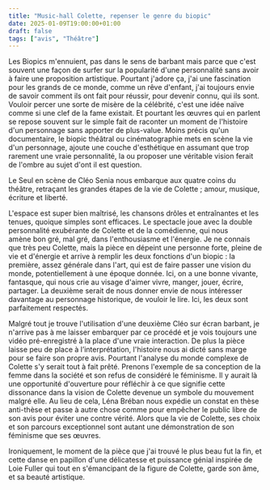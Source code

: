```yaml
---
title: "Music-hall Colette, repenser le genre du biopic"
date: 2025-01-09T19:00:00+01:00
draft: false
tags: ["avis", "Théâtre"]
---
```


Les Biopics m'ennuient, pas dans le sens de barbant mais parce que c'est souvent une façon de surfer sur la popularité d'une personnalité sans avoir à faire une proposition artistique. Pourtant j'adore ça, j'ai une fascination pour les grands de ce monde, comme un rêve d'enfant, j'ai toujours envie de savoir comment ils ont fait pour réussir, pour devenir connu, qui ils sont. Vouloir percer une sorte de misère de la célébrité, c'est une idée naïve comme si une clef de la fame existait. Et pourtant les œuvres qui en parlent se repose souvent sur le simple fait de raconter un moment de l'histoire d'un personnage sans apporter de plus-value. Moins précis qu'un documentaire, le biopic théâtral ou cinématographie mets en scène la vie d'un personnage, ajoute une couche d'esthétique en assumant que trop rarement une vraie personnalité, la ou proposer une véritable vision ferait de l'ombre au sujet d'ont il est question.

Le Seul en scène de Cléo Senia nous embarque aux quatre coins du théâtre, retraçant les grandes étapes de la vie de Colette ; amour, musique, écriture et liberté.

L'espace est super bien maîtrisé, les chansons drôles et entraînantes et les tenues, quoique simples sont efficaces. Le spectacle joue avec la double personnalité exubérante de Colette et de la comédienne, qui nous amène bon gré, mal gré, dans l'enthousiasme et l'énergie. Je ne connais que très peu Colette, mais la pièce en dépeint une personne forte, pleine de vie et d'énergie et arrive à remplir les deux fonctions d'un biopic : la première, assez générale dans l'art, qui est de faire passer une vision du monde, potentiellement à une époque donnée. Ici, on a une bonne vivante, fantasque, qui nous crie au visage d'aimer vivre, manger, jouer, écrire, partager. La deuxième serait de nous donner envie de nous intéresser davantage au personnage historique, de vouloir le lire. Ici, les deux sont parfaitement respectés.

Malgré tout je trouve l'utilisation d'une deuxième Cléo sur écran barbant, je n'arrive pas à me laisser embarquer par ce procédé et je vois toujours une vidéo pré-enregistré à la place d'une vraie interaction. De plus la pièce laisse peu de place à l’interprétation, l'histoire nous ai dicté sans marge pour se faire son propre avis. Pourtant l'analyse du monde complexe de Colette s'y serait tout à fait prêté. Prenons l'exemple de sa conception de la femme dans la société et son refus de considéré le féminisme. Il y aurait là une opportunité d'ouverture pour réfléchir à ce que signifie cette dissonance dans la vision de Colette devenue un symbole du mouvement malgré elle. Au lieu de cela, Léna Bréban nous expédie un constat en thèse anti-thèse et passe à autre chose comme pour empêcher le public libre de son avis pour éviter une contre vérité. Alors que la vie de Colette, ses choix et son parcours exceptionnel sont autant une démonstration de son féminisme que ses œuvres.

Ironiquement, le moment de la pièce que j'ai trouvé le plus beau fut la fin, et cette danse en papillon d'une délicatesse et puissance génial inspirée de Loie Fuller qui tout en s'émancipant de la figure de Colette, garde son âme, et sa beauté artistique.
